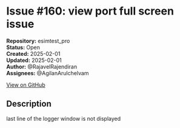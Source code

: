 # Issue #160: view port  full screen issue

**Repository:** esimtest_pro  
**Status:** Open  
**Created:** 2025-02-01  
**Updated:** 2025-02-01  
**Author:** @RajavelRajendiran  
**Assignees:** @AgilanArulchelvam  

[View on GitHub](https://github.com/Simtestlab/esimtest_pro/issues/160)

## Description

last line of the logger window is not displayed